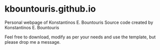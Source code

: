 # kbountouris.github.io

Personal webpage of Konstantinos E. Bountouris
Source code created by Konstantinos E. Bountouris

Feel free to download, modify as per your needs and use the template, but please drop me a message.
